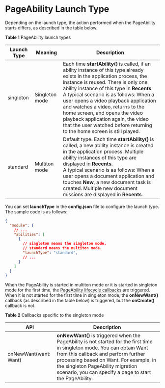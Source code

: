 # PageAbility Launch Type


Depending on the launch type, the action performed when the PageAbility starts differs, as described in the table below.

**Table 1** PageAbility launch types

| Launch Type| Meaning        | Description|
| -------- | -------- | -------- |
| singleton | Singleton mode| Each time **startAbility()** is called, if an ability instance of this type already exists in the application process, the instance is reused. There is only one ability instance of this type in **Recents**.<br>A typical scenario is as follows: When a user opens a video playback application and watches a video, returns to the home screen, and opens the video playback application again, the video that the user watched before returning to the home screen is still played.|
| standard | Multiton mode| Default type. Each time **startAbility()** is called, a new ability instance is created in the application process. Multiple ability instances of this type are displayed in **Recents**.<br>A typical scenario is as follows: When a user opens a document application and touches **New**, a new document task is created. Multiple new document missions are displayed in **Recents**.|


You can set **launchType** in the **config.json** file to configure the launch type. The sample code is as follows:

```json
{
  "module": {
    // ...
    "abilities": [
      {
        // singleton means the singleton mode.
        // standard means the multiton mode.
        "launchType": "standard",
        // ...
      }
    ]
  }
}
```


When the PageAbility is started in multiton mode or it is started in singleton mode for the first time, the [PageAbility lifecycle callbacks](pageability-lifecycle.md#table13118194914476) are triggered. When it is not started for the first time in singleton mode, the **onNewWant()** callback (as described in the table below) is triggered, but the **onCreate()** callback is not.


**Table 2** Callbacks specific to the singleton mode

| API| Description|
| -------- | -------- |
| onNewWant(want: Want) | **onNewWant()** is triggered when the PageAbility is not started for the first time in singleton mode. You can obtain Want from this callback and perform further processing based on Want. For example, in the singleton PageAbility migration scenario, you can specify a page to start the PageAbility.|
